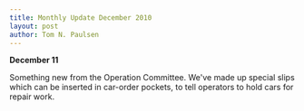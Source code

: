 ```yaml
---
title: Monthly Update December 2010 
layout: post
author: Tom N. Paulsen
---
```




 **December 11**   
  
 Something new from the Operation Committee. We've made up special slips which can be inserted in car\-order pockets, to tell operators to hold cars for repair work. 
 
 